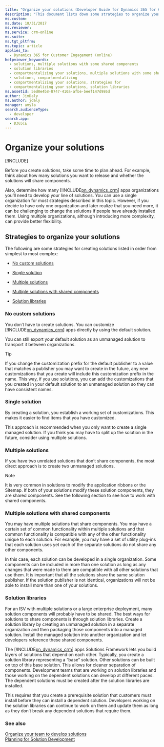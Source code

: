 ```yaml
---
title: "Organize your solutions (Developer Guide for Dynamics 365 for Customer Engagement apps) | MicrosoftDocs"
description: "This document lists down some strategies to organize your solutions"
ms.custom: 
ms.date: 10/31/2017
ms.reviewer: 
ms.service: crm-online
ms.suite: 
ms.tgt_pltfrm: 
ms.topic: article
applies_to: 
  - Dynamics 365 for Customer Engagement (online)
helpviewer_keywords: 
  - solutions, multiple solutions with some shared components
  - solution libraries
  - compartmentalizing your solutions, multiple solutions with some shared components
  - solutions, compartmentalizing
  - compartmentalizing your solutions, strategies for
  - compartmentalizing your solutions, solution libraries
ms.assetid: 5ed0e4b8-8747-410a-afbe-beef147d986d
author: JimDaly
ms.author: jdaly
manager: amyla
search.audienceType: 
  - developer
search.app: 
  - D365CE
---
```

# Organize your solutions

[!INCLUDE[](../includes/cc_applies_to_update_9_0_0.md)]

Before you create solutions, take some time to plan ahead. For example, think about how many solutions you want to release and whether the solutions will share components.  
  
 Also, determine how many [!INCLUDE[pn_dynamics_crm](../includes/pn-dynamics-crm.md)] apps organizations you’ll need to develop your line of solutions. You can use a single organization for most strategies described in this topic. However, if you decide to have only one organization and later realize that you need more, it can be challenging to change the solutions if people have already installed them. Using multiple organizations, although introducing more complexity, can provide better flexibility.  
  
<a name="BKMK_OptionsToModularize"></a>   
## Strategies to organize your solutions  
 The following are some strategies for creating solutions listed in order from simplest to most complex:  
  
-   [No custom solutions](organize-solutions.md#BKMK_NoCustomSolution)  
  
-   [Single solution](organize-solutions.md#BKMK_SingleSolution)  
  
-   [Multiple solutions](organize-solutions.md#BKMK_MultipleSolutions)  
  
-   [Multiple solutions with shared components](organize-solutions.md#BKMK_MultipleSolutionsSharedComponents)  
  
-   [Solution libraries](organize-solutions.md#BKMK_SolutionLibraries)  
  
<a name="BKMK_NoCustomSolution"></a>   
### No custom solutions  
 You don’t have to create solutions. You can customize [!INCLUDE[pn_dynamics_crm](../includes/pn-dynamics-crm.md)] apps directly by using the default solution.  
  
 You can still export your default solution as an unmanaged solution to transport it between organizations.  
  
> [!TIP]
>  If you change the customization prefix for the default publisher to a value that matches a publisher you may want to create in the future, any new customizations that you create will include this customization prefix in the name. This way, if you use solutions, you can add the customizations that you created in your default solution to an unmanaged solution so they can have consistent names.  
  
<a name="BKMK_SingleSolution"></a>   
### Single solution  
 By creating a solution, you establish a working set of customizations. This makes it easier to find items that you have customized.  
  
 This approach is recommended when you only want to create a single managed solution. If you think you may have to split up the solution in the future, consider using multiple solutions.  
  
<a name="BKMK_MultipleSolutions"></a>   
### Multiple solutions  
 If you have two unrelated solutions that don’t share components, the most direct approach is to create two unmanaged solutions.  
  
> [!NOTE]
>  It is very common in solutions to modify the application ribbons or the Sitemap. If both of your solutions modify these solution components, they are shared components. See the following section to see how to work with shared components.  
  
<a name="BKMK_MultipleSolutionsSharedComponents"></a>   
### Multiple solutions with shared components  
 You may have multiple solutions that share components. You may have a certain set of common functionality within multiple solutions and that common functionality is compatible with any of the other functionality unique to each solution. For example, you may have a set of utility plug-ins that each solution uses yet each of the separate solutions do not share any other components.  
  
 In this case, each solution can be developed in a single organization. Some components can be included in more than one solution as long as any changes that were made to them are compatible with all other solutions that use them. It is important that all the solutions share the same solution publisher. If the solution publisher is not identical, organizations will not be able to install more than one of your solutions.  
  
<a name="BKMK_SolutionLibraries"></a>   
### Solution libraries  
 For an ISV with multiple solutions or a large enterprise deployment, many solution components will probably have to be shared. The best ways for solutions to share components is through solution libraries. Create a solution library by creating an unmanaged solution in a separate organization and then packaging those components into a managed solution. Install the managed solution into another organization and let developers reference these shared components.  
  
 The [!INCLUDE[pn_dynamics_crm](../includes/pn-dynamics-crm.md)] apps Solutions Framework lets you build layers of solutions that depend on each other. Typically, you create a solution library representing a ”base” solution. Other solutions can be built on top of this base solution. This allows for cleaner separation of components. Development teams that are working on solution libraries and those working on the dependent solutions can develop at different paces. The dependent solutions must be created after the solution libraries are installed.  
  
 This requires that you create a prerequisite solution that customers must install before they can install a dependent solution. Developers working on the solution libraries can continue to work on them and update them as long as they don’t break any dependent solutions that require them.  
  
### See also  
 [Organize your team to develop solutions](organize-team-develop-solutions.md)   
 [Planning for Solution Development](plan-solution-development.md)
